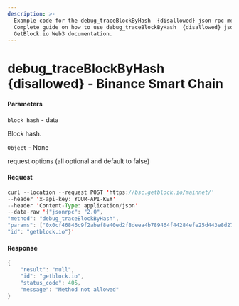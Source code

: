 ```yaml
---
description: >-
  Example code for the debug_traceBlockByHash  {disallowed} json-rpc method.
  Сomplete guide on how to use debug_traceBlockByHash  {disallowed} json-rpc in
  GetBlock.io Web3 documentation.
---
```


# debug\_traceBlockByHash {disallowed} - Binance Smart Chain

#### Parameters

`block hash` - data

Block hash.

`Object` - None

request options (all optional and default to false)

#### Request

```java
curl --location --request POST 'https://bsc.getblock.io/mainnet/' 
--header 'x-api-key: YOUR-API-KEY' 
--header 'Content-Type: application/json' 
--data-raw '{"jsonrpc": "2.0",
"method": "debug_traceBlockByHash",
"params": ["0x0cf46846c9f2abef8e40ed2f8deea4b789464f44284efe25d443e8d272393fce", null],
"id": "getblock.io"}'
```

#### Response

```java
{
    "result": "null",
    "id": "getblock.io",
    "status_code": 405,
    "message": "Method not allowed"
}
```

